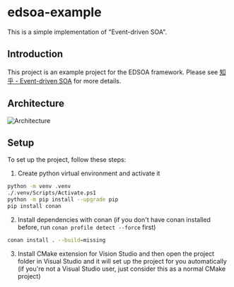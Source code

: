 # edsoa-example

This is a simple implementation of "Event-driven SOA".

## Introduction

This project is an example project for the EDSOA framework. Please see [知乎 - Event-driven SOA](https://zhuanlan.zhihu.com/p/687635384) for more details. 

## Architecture

![Architecture](./other/img/arch.png)

## Setup

To set up the project, follow these steps:

1. Create python virtual environment and activate it
```bash
python -m venv .venv
./.venv/Scripts/Activate.ps1
python -m pip install --upgrade pip
pip install conan
```
2. Install dependencies with conan (if you don't have conan installed before, run `conan profile detect --force` first)
```bash
conan install . --build=missing
```
3. Install CMake extension for Vision Studio and then open the project folder in Visual Studio and it will set up the project for you automatically (if you're not a Visual Studio user, just consider this as a normal CMake project)
